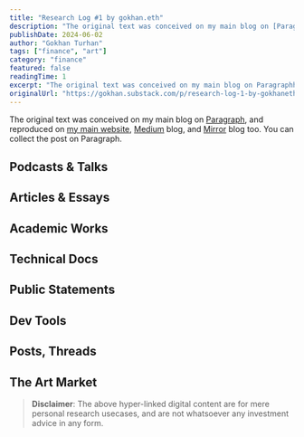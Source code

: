 ```yaml
---
title: "Research Log #1 by gokhan.eth"
description: "The original text was conceived on my main blog on [Paragraph](https://paragraph."
publishDate: 2024-06-02
author: "Gokhan Turhan"
tags: ["finance", "art"]
category: "finance"
featured: false
readingTime: 1
excerpt: "The original text was conceived on my main blog on Paragraphhttps://paragraph.xyz/@gokhan/research-log-gokhan-eth?referrer=0x36de990133D36d7E3DF9a820aA3eDE5a2320De71, and reproduced on my main..."
originalUrl: "https://gokhan.substack.com/p/research-log-1-by-gokhaneth"
---
```


The original text was conceived on my main blog on [Paragraph](https://paragraph.xyz/@gokhan/research-log-gokhan-eth?referrer=0x36de990133D36d7E3DF9a820aA3eDE5a2320De71), and reproduced on [my main website](https://www.gokhan.bio/blog/Research-Log-1), [Medium](https://0xgokhan.medium.com/research-log-1-by-gokhan-eth-13acb748673f) blog, and [Mirror](https://gokhan.mirror.xyz/FKEU5jAzKo4pTR8Z4GMbQcTMtRVndif1LA17n4tYbT0) blog too. You can collect the post on Paragraph.

## Podcasts & Talks

## Articles & Essays

## Academic Works

## Technical Docs

## Public Statements

## Dev Tools

## Posts, Threads

## The Art Market

>
> **Disclaimer**: The above hyper-linked digital content are for mere personal research usecases, and are not whatsoever any investment advice in any form.
>